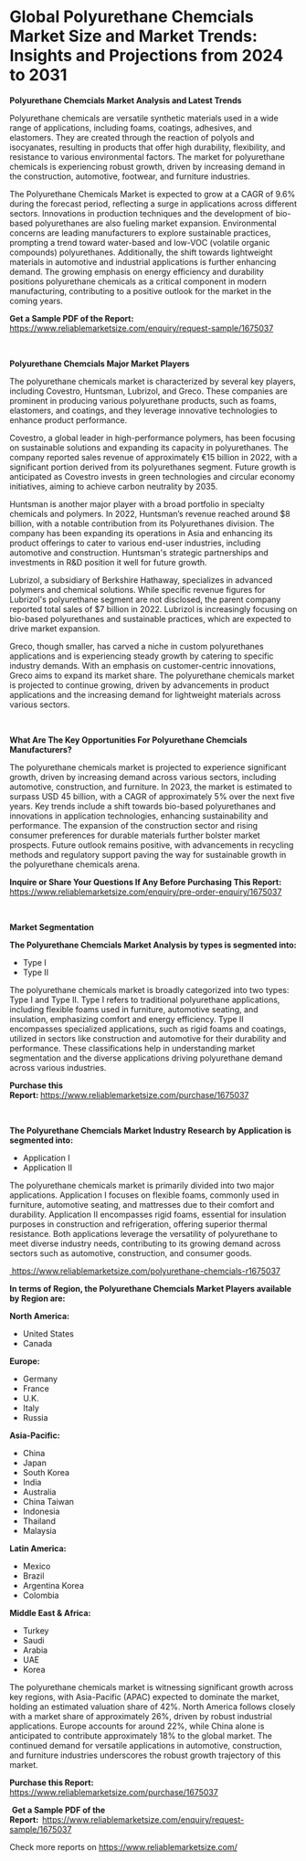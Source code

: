 <p><h1>Global Polyurethane Chemcials Market Size and Market Trends: Insights and Projections from 2024 to 2031</h1></p><p><strong>Polyurethane Chemcials Market Analysis and Latest Trends</strong></p>
<p><p>Polyurethane chemicals are versatile synthetic materials used in a wide range of applications, including foams, coatings, adhesives, and elastomers. They are created through the reaction of polyols and isocyanates, resulting in products that offer high durability, flexibility, and resistance to various environmental factors. The market for polyurethane chemicals is experiencing robust growth, driven by increasing demand in the construction, automotive, footwear, and furniture industries.</p><p>The Polyurethane Chemicals Market is expected to grow at a CAGR of 9.6% during the forecast period, reflecting a surge in applications across different sectors. Innovations in production techniques and the development of bio-based polyurethanes are also fueling market expansion. Environmental concerns are leading manufacturers to explore sustainable practices, prompting a trend toward water-based and low-VOC (volatile organic compounds) polyurethanes. Additionally, the shift towards lightweight materials in automotive and industrial applications is further enhancing demand. The growing emphasis on energy efficiency and durability positions polyurethane chemicals as a critical component in modern manufacturing, contributing to a positive outlook for the market in the coming years.</p></p>
<p><strong>Get a Sample PDF of the Report:&nbsp;</strong> <a href="https://www.reliablemarketsize.com/enquiry/request-sample/1675037?utm_campaign=1911&utm_medium=2&utm_source=Github&utm_content=ia&utm_term=28122024&utm_id=polyurethane-chemcials">https://www.reliablemarketsize.com/enquiry/request-sample/1675037</a></p>
<p>&nbsp;</p>
<p><strong>Polyurethane Chemcials Major Market Players</strong></p>
<p><p>The polyurethane chemicals market is characterized by several key players, including Covestro, Huntsman, Lubrizol, and Greco. These companies are prominent in producing various polyurethane products, such as foams, elastomers, and coatings, and they leverage innovative technologies to enhance product performance.</p><p>Covestro, a global leader in high-performance polymers, has been focusing on sustainable solutions and expanding its capacity in polyurethanes. The company reported sales revenue of approximately €15 billion in 2022, with a significant portion derived from its polyurethanes segment. Future growth is anticipated as Covestro invests in green technologies and circular economy initiatives, aiming to achieve carbon neutrality by 2035.</p><p>Huntsman is another major player with a broad portfolio in specialty chemicals and polymers. In 2022, Huntsman’s revenue reached around $8 billion, with a notable contribution from its Polyurethanes division. The company has been expanding its operations in Asia and enhancing its product offerings to cater to various end-user industries, including automotive and construction. Huntsman's strategic partnerships and investments in R&D position it well for future growth.</p><p>Lubrizol, a subsidiary of Berkshire Hathaway, specializes in advanced polymers and chemical solutions. While specific revenue figures for Lubrizol's polyurethane segment are not disclosed, the parent company reported total sales of $7 billion in 2022. Lubrizol is increasingly focusing on bio-based polyurethanes and sustainable practices, which are expected to drive market expansion.</p><p>Greco, though smaller, has carved a niche in custom polyurethanes applications and is experiencing steady growth by catering to specific industry demands. With an emphasis on customer-centric innovations, Greco aims to expand its market share. The polyurethane chemicals market is projected to continue growing, driven by advancements in product applications and the increasing demand for lightweight materials across various sectors.</p></p>
<p>&nbsp;</p>
<p><strong>What Are The Key Opportunities For Polyurethane Chemcials Manufacturers?</strong></p>
<p><p>The polyurethane chemicals market is projected to experience significant growth, driven by increasing demand across various sectors, including automotive, construction, and furniture. In 2023, the market is estimated to surpass USD 45 billion, with a CAGR of approximately 5% over the next five years. Key trends include a shift towards bio-based polyurethanes and innovations in application technologies, enhancing sustainability and performance. The expansion of the construction sector and rising consumer preferences for durable materials further bolster market prospects. Future outlook remains positive, with advancements in recycling methods and regulatory support paving the way for sustainable growth in the polyurethane chemicals arena.</p></p>
<p><strong>Inquire or Share Your Questions If Any Before Purchasing This Report:</strong> <a href="https://www.reliablemarketsize.com/enquiry/pre-order-enquiry/1675037?utm_campaign=1911&utm_medium=2&utm_source=Github&utm_content=ia&utm_term=28122024&utm_id=polyurethane-chemcials">https://www.reliablemarketsize.com/enquiry/pre-order-enquiry/1675037</a></p>
<p>&nbsp;</p>
<p><strong>Market Segmentation</strong></p>
<p><strong>The Polyurethane Chemcials Market Analysis by types is segmented into:</strong></p>
<p><ul><li>Type I</li><li>Type II</li></ul></p>
<p><p>The polyurethane chemicals market is broadly categorized into two types: Type I and Type II. Type I refers to traditional polyurethane applications, including flexible foams used in furniture, automotive seating, and insulation, emphasizing comfort and energy efficiency. Type II encompasses specialized applications, such as rigid foams and coatings, utilized in sectors like construction and automotive for their durability and performance. These classifications help in understanding market segmentation and the diverse applications driving polyurethane demand across various industries.</p></p>
<p><strong>Purchase this Report:&nbsp;</strong><a href="https://www.reliablemarketsize.com/purchase/1675037?utm_campaign=1911&utm_medium=2&utm_source=Github&utm_content=ia&utm_term=28122024&utm_id=polyurethane-chemcials">https://www.reliablemarketsize.com/purchase/1675037</a></p>
<p>&nbsp;</p>
<p><strong>The Polyurethane Chemcials Market Industry Research by Application is segmented into:</strong></p>
<p><ul><li>Application I</li><li>Application II</li></ul></p>
<p><p>The polyurethane chemicals market is primarily divided into two major applications. Application I focuses on flexible foams, commonly used in furniture, automotive seating, and mattresses due to their comfort and durability. Application II encompasses rigid foams, essential for insulation purposes in construction and refrigeration, offering superior thermal resistance. Both applications leverage the versatility of polyurethane to meet diverse industry needs, contributing to its growing demand across sectors such as automotive, construction, and consumer goods.</p></p>
<p><a href="https://www.reliablemarketsize.com/polyurethane-chemcials-r1675037?utm_campaign=1911&utm_medium=2&utm_source=Github&utm_content=ia&utm_term=28122024&utm_id=polyurethane-chemcials">&nbsp;https://www.reliablemarketsize.com/polyurethane-chemcials-r1675037</a></p>
<p><strong>In terms of Region, the Polyurethane Chemcials Market Players available by Region are:</strong></p>
<p>
    <p> <strong> North America: </strong>
        <ul>
            <li>United States</li>
            <li>Canada</li>
        </ul>
        </p> 
    <p> <strong> Europe: </strong>
        <ul>
            <li>Germany</li>
            <li>France</li>
            <li>U.K.</li>
            <li>Italy</li>
            <li>Russia</li>
        </ul>
        </p> 
    <p> <strong> Asia-Pacific: </strong>
        <ul>
            <li>China</li>
            <li>Japan</li>
            <li>South Korea</li>
            <li>India</li>
            <li>Australia</li>
            <li>China Taiwan</li>
            <li>Indonesia</li>
            <li>Thailand</li>
            <li>Malaysia</li>
        </ul>
        </p> 
    <p> <strong> Latin America: </strong>
        <ul>
            <li>Mexico</li>
            <li>Brazil</li>
            <li>Argentina Korea</li>
            <li>Colombia</li>
        </ul>
        </p> 
    <p> <strong> Middle East & Africa: </strong>
        <ul>
            <li>Turkey</li>
            <li>Saudi</li>
            <li>Arabia</li>
            <li>UAE</li>
            <li>Korea</li>
        </ul>
    </p>
    </p>
<p><p>The polyurethane chemicals market is witnessing significant growth across key regions, with Asia-Pacific (APAC) expected to dominate the market, holding an estimated valuation share of 42%. North America follows closely with a market share of approximately 26%, driven by robust industrial applications. Europe accounts for around 22%, while China alone is anticipated to contribute approximately 18% to the global market. The continued demand for versatile applications in automotive, construction, and furniture industries underscores the robust growth trajectory of this market.</p></p>
<p><strong>Purchase this Report: </strong><a href="https://www.reliablemarketsize.com/purchase/1675037?utm_campaign=1911&utm_medium=2&utm_source=Github&utm_content=ia&utm_term=28122024&utm_id=polyurethane-chemcials">https://www.reliablemarketsize.com/purchase/1675037</a></p>
<p>&nbsp;<strong>Get a Sample PDF of the Report:&nbsp;&nbsp;</strong><a href="https://www.reliablemarketsize.com/enquiry/request-sample/1675037?utm_campaign=1911&utm_medium=2&utm_source=Github&utm_content=ia&utm_term=28122024&utm_id=polyurethane-chemcials">https://www.reliablemarketsize.com/enquiry/request-sample/1675037</a></p>
<p><strong></strong></p>
<p>Check more reports on <a href="https://www.reliablemarketsize.com/?utm_campaign=1911&utm_medium=2&utm_source=Github&utm_content=ia&utm_term=28122024&utm_id=polyurethane-chemcials">https://www.reliablemarketsize.com/</a></p>